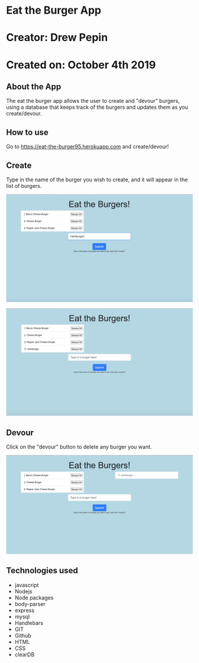 # Eat the Burger App

# Creator: Drew Pepin
# Created on: October 4th 2019

## About the App 
The eat the burger app allows the user to create and "devour" burgers, using a database that keeps track of the burgers and updates them as you create/devour. 

## How to use
Go to https://eat-the-burger95.herokuapp.com and create/devour!

## Create
Type in the name of the burger you wish to create, and it will appear in the list of burgers. 

![picture](./create.png)

![picture](./create2.png)

## Devour
Click on the "devour" button to delete any burger you want.

![picture](./devour.png)

## Technologies used
- javascript
- Nodejs
- Node packages
 - body-parser
 - express
 - mysql
- Handlebars
- GIT
- Github
- HTML
- CSS
- clearDB
